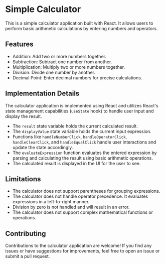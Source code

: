 # Simple Calculator

This is a simple calculator application built with React. It allows users to perform basic arithmetic calculations by entering numbers and operators.

## Features

- Addition: Add two or more numbers together.
- Subtraction: Subtract one number from another.
- Multiplication: Multiply two or more numbers together.
- Division: Divide one number by another.
- Decimal Point: Enter decimal numbers for precise calculations.

## Implementation Details

The calculator application is implemented using React and utilizes React's state management capabilities (`useState` hook) to handle user input and display the result.

- The `result` state variable holds the current calculated result.
- The `displayValue` state variable holds the current input expression.
- Functions like `handleNumberClick`, `handleOperatorClick`, `handleClearClick`, and `handleEqualClick` handle user interactions and update the state accordingly.
- The `evaluateExpression` function evaluates the entered expression by parsing and calculating the result using basic arithmetic operations.
- The calculated result is displayed in the UI for the user to see.

## Limitations

- The calculator does not support parentheses for grouping expressions.
- The calculator does not handle operator precedence. It evaluates expressions in a left-to-right manner.
- Division by zero is not handled and will result in an error.
- The calculator does not support complex mathematical functions or operations.

## Contributing

Contributions to the calculator application are welcome! If you find any issues or have suggestions for improvements, feel free to open an issue or submit a pull request.

